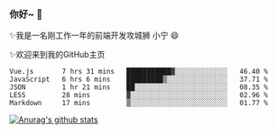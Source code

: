 ### 你好~  👋

✨我是一名刚工作一年的前端开发攻城狮 小宁 😄

✨欢迎来到我的GitHub主页
<!--
**7148505/7148505** is a ✨ _special_ ✨ repository because its `README.md` (this file) appears on your GitHub profile.

Here are some ideas to get you started:

- 🔭 I’m currently working on ...
- 🌱 I’m currently learning ...
- 👯 I’m looking to collaborate on ...
- 🤔 I’m looking for help with ...
- 💬 Ask me about ...
- 📫 How to reach me: ...
- 😄 Pronouns: ...
- ⚡ Fun fact: ...
-->

<!--START_SECTION:waka-->
```text
Vue.js       7 hrs 31 mins   ███████████▓░░░░░░░░░░░░░   46.40 % 
JavaScript   6 hrs 6 mins    █████████▒░░░░░░░░░░░░░░░   37.71 % 
JSON         1 hr 21 mins    ██░░░░░░░░░░░░░░░░░░░░░░░   08.35 % 
LESS         28 mins         ▓░░░░░░░░░░░░░░░░░░░░░░░░   02.96 % 
Markdown     17 mins         ▒░░░░░░░░░░░░░░░░░░░░░░░░   01.77 % 
```
<!--END_SECTION:waka-->

[![Anurag's github stats](https://github-readme-stats.vercel.app/api?username=ZhangNing-debug)](https://github.com/anuraghazra/github-readme-stats)
